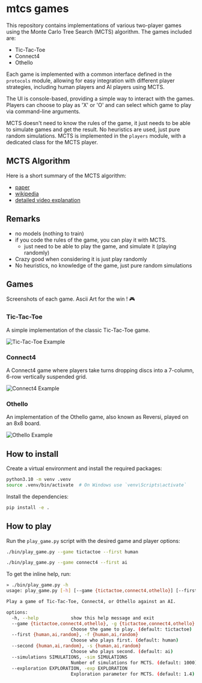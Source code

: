 # mtcs games
This repository contains implementations of various two-player games using the Monte Carlo Tree Search (MCTS) algorithm. The games included are:
- Tic-Tac-Toe
- Connect4
- Othello

Each game is implemented with a common interface defined in the `protocols` module, allowing for easy integration with different player strategies, including human players and AI players using MCTS.

The UI is console-based, providing a simple way to interact with the games. Players can choose to play as 'X' or 'O' and can select which game to play via command-line arguments.

MCTS doesn't need to know the rules of the game, it just needs to be able to simulate games and get the result. 
No heuristics are used, just pure random simulations.
MCTS is implemented in the `players` module, with a dedicated class for the MCTS player.

## MCTS Algorithm
Here is a short summary of the MCTS algorithm:
- [paper](https://arxiv.org/abs/2103.04931)
- [wikipedia](https://en.wikipedia.org/wiki/Monte_Carlo_tree_search)
- [detailed video explanation](https://www.youtube.com/watch?v=Fbs4lnGLS8M)


## Remarks
- no models (nothing to train)
- if you code the rules of the game, you can play it with MCTS.
   - just need to be able to play the game, and simulate it (playing randomly)
- Crazy good when considering it is just play randomly
- No heuristics, no knowledge of the game, just pure random simulations
## Games

Screenshots of each game. Ascii Art for the win ! 🎮


### Tic-Tac-Toe
A simple implementation of the classic Tic-Tac-Toe game.

![Tic-Tac-Toe Example](https://github.com/user-attachments/assets/32e8b47d-a4a5-4828-8041-00aa3ad284a4)
### Connect4
A Connect4 game where players take turns dropping discs into a 7-column, 6-row vertically suspended grid.

![Connect4 Example](https://github.com/user-attachments/assets/39b73d2e-d7d3-49ab-aedd-c41455707169)
### Othello
An implementation of the Othello game, also known as Reversi, played on an 8x8 board.

![Othello Example](https://github.com/user-attachments/assets/5302edb5-4a1a-43e3-a0df-6a2ca2d4484a)

## How to install

Create a virtual environment and install the required packages:

```bash
python3.10 -m venv .venv
source .venv/bin/activate  # On Windows use `venv\Scripts\activate`
```

Install the dependencies:

```bash
pip install -e .
```

## How to play
Run the `play_game.py` script with the desired game and player options:

```bash
./bin/play_game.py --game tictactoe --first human
```

```bash
./bin/play_game.py --game connect4 --first ai
```

To get the inline help, run:

```bash
» ./bin/play_game.py -h                                                                                                 1 ↵
usage: play_game.py [-h] [--game {tictactoe,connect4,othello}] [--first {human,ai,random}] [--second {human,ai,random}] [--simulations SIMULATIONS] [--exploration EXPLORATION]

Play a game of Tic-Tac-Toe, Connect4, or Othello against an AI.

options:
  -h, --help            show this help message and exit
  --game {tictactoe,connect4,othello}, -g {tictactoe,connect4,othello}
                        Choose the game to play. (default: tictactoe)
  --first {human,ai,random}, -f {human,ai,random}
                        Choose who plays first. (default: human)
  --second {human,ai,random}, -s {human,ai,random}
                        Choose who plays second. (default: ai)
  --simulations SIMULATIONS, -sim SIMULATIONS
                        Number of simulations for MCTS. (default: 1000)
  --exploration EXPLORATION, -exp EXPLORATION
                        Exploration parameter for MCTS. (default: 1.4)
```